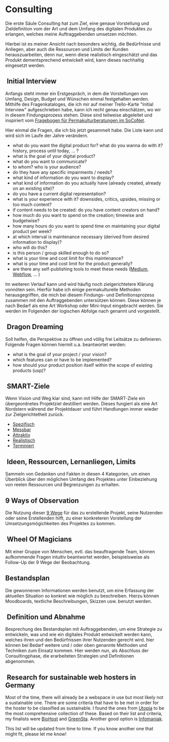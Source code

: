 # Consulting

Die erste Säule Consulting hat zum Ziel, eine genaue Vorstellung und Zieldefinition vom der Art und dem Umfang des digitalen Produktes zu erlangen, welches meine Auftraggebenden umsetzen möchten.

Hierbei ist es meiner Ansicht nach besonders wichtig, die Bedürfnisse und Anliegen, aber auch die Ressourcen und Limits der Kunden herauszuarbeiten, denn nur, wenn diese realistisch eingeschätzt und das Produkt dementsprechend entwickelt wird, kann dieses nachhaltig eingesetzt werden.

##  Initial Interview

Anfangs steht immer ein Erstgespräch, in dem die Vorstellungen von Umfang, Design, Budget und Wünschen einmal festgehalten werden. Mithilfe des Fragenkataloges, die ich mir auf meiner Trello-Karte "Initial Interview" aufgeschrieben habe, kann ich recht genau einschätzen, wo wir in diesem Findungsprozess stehen. Diese sind teilweise abgeleitet und inspiriert vom [Fragebogen für Permakulturberatungen im SoCoNet](https://soconet.coyocloud.com/files/7fec2411-407c-40ae-b1c7-25d372f89e0d/8307cce9-a333-45b2-b3e9-53099cbb9ffb/Fragebogen%20zur%20Permakultur-Beratung%202014%20pdf).

Hier einmal die Fragen, die ich bis jetzt gesammelt habe. Die Liste kann und wird sich im Laufe der Jahre verändern.

- what do you want the digital product for? what do you wanna do with it? history, process until today, ... ?
- what is the goal of your digital product?
- what do you want to communicate?
- to whom? who is your audience?
- do they have any specific impairments / needs?
- what kind of information do you want to display?
- what kind of information do you actually have (already created, already on an existing site)?
- do you have a current digital representation?
- what is your experience with it? downsides, critics, upsides, missing or too much content?
- if content needs to be created: do you have content creators on hand?
- how much do you want to spend on the creation; timewise and budgetwise?
- how many hours do you want to spend time on maintaining your digital product per week?
- at which interval is maintenance necessary (derived from desired information to display)?
- who will do this?
- is this person / group skilled enough to do so?
- what is your time and cost limit for this maintenance?
- what is your time and cost limit for the product generally?
- are there any self-publishing tools to meet these needs ([Medium](https://medium.com/), [Webflow](https://webflow.com/), … )

<!-- <c-text-block :item="'Dieser Fragebogen soll als digitales Formular in dieser Dokumentation auf meiner Webseite frei zugänglich gemacht werden. Hierdurch kann ich den Auftraggebenden einfach einen Link senden, den sie ausfüllen und wir uns beide vor dem Erstgespräch auf dieses vorbereiten können. Der PDF-Versand via Mail entfällt dadurch.'" /> -->

Im weiteren Verlauf kann und wird häufig noch zielgerichtetere Klärung vonnöten sein. Hierfür habe ich einige permakulturelle Methoden herausgegriffen, die mich bei diesem Findungs- und Definitionsprozess zusammen mit den Auftraggebenden untersützen können. Diese können je nach Bedarf als eine Art Workshop oder Mini-Input eingebracht werden. Sie werden im Folgenden der logischen Abfolge nach genannt und vorgestellt.

##  Dragon Dreaming

Soll helfen, die Perspektive zu öffnen und völlig frei Leitsätze zu definieren. Folgende Fragen können hiermit u.a. beantwortet werden:

- what is the goal of your project / your vision?
- which features can or have to be implemented?
- how should your product position itself within the scope of existing products (usp)?

##  SMART-Ziele

Wenn Vision und Weg klar sind, kann mit Hilfe der SMART-Ziele ein übergeordnetes Projektziel destilliert werden. Dieses fungiert als eine Art Nordstern während der Projektdauer und führt Handlungen immer wieder zur Zielgerichtetheit zurück.

- [Spezifisch](https://www.bwl-lexikon.de/wiki/smart-ziele/#spezifisch-specific)
- [Messbar](https://www.bwl-lexikon.de/wiki/smart-ziele/#messbar-measurable)
- [Attraktiv](https://www.bwl-lexikon.de/wiki/smart-ziele/#attraktiv-accepted)
- [Realistisch](https://www.bwl-lexikon.de/wiki/smart-ziele/#realistisch-realistic)
- [Terminiert](https://www.bwl-lexikon.de/wiki/smart-ziele/#terminiert-time-bound)

##  Ideen, Ressourcen, Lernanliegen, Limits

Sammeln von Gedanken und Fakten in diesen 4 Kategorien, um einen Überblick über den möglichen Umfang des Projektes unter Einbeziehung von reelen Ressourcen und Begrenzungen zu erhalten.

## 9 Ways of Observation

Die Nutzung dieser [9 Wege](https://soconet.coyocloud.com/files/7fec2411-407c-40ae-b1c7-25d372f89e0d/edffbe3e-05db-41bc-9966-8185e1430a93/Neun%20Wege%20der%20Beobachtung_Starhawk_2019%20pdf) für das zu erstellende Projekt, seine Nutzenden oder seine Erstellenden hilft, zu einer konkreteren Vorstellung der Umsetzungsmögichkeiten des Projektes zu kommen.

##  Wheel Of Magicians

Mit einer Gruppe von Menschen, evtl. das beauftragende Team, können aufkommende Fragen intuitiv beantwortet werden, beispielsweise als Follow-Up der 9 Wege der Beobachtung.

## Bestandsplan

Die gewonnenen Informationen werden benutzt, um eine Erfassung der aktuellen Situation so konkret wie möglich zu beschreiben. Hierzu können Moodboards, textliche Beschreibungen, Skizzen usw. benutzt werden.

##  Definition und Abnahme

Besprechung des Bestandsplan mit Auftraggebenden, um eine Strategie zu entwickeln, was und wie ein digitales Produkt entwickelt werden kann, welches ihren und den Bedürfnissen ihrer Nutzenden gerecht wird. hier können bei Bedarf weitere und / oder oben genannte Methoden und Techniken zum Einsatz kommen. Hier werden nun, als Abschluss der Consultingphase, die erarbeiteten Strategien und Definitionen abgenommen.

##  Research for sustainable web hosters in Germany

Most of the time, there will already be a webspace in use but most likely not a sustainable one. There are some criteria that have to be met in order for the hoster to be classified as sustainable. I found the ones from [Utopia](https://utopia.de/ratgeber/gruenes-webhosting-oekostrom/) to be the most comprehensive collection of these. Based on their list and criteria, my finalists were [BioHost](https://www.biohost.de/) and [GreenSta](https://ssl.greensta.de/). Another good option is [Infomaniak](https://www.infomaniak.com/de/hosting/web-und-mail/webhosting).

This list will be updated from time to time. If you know another one that might fit, please let me know!
